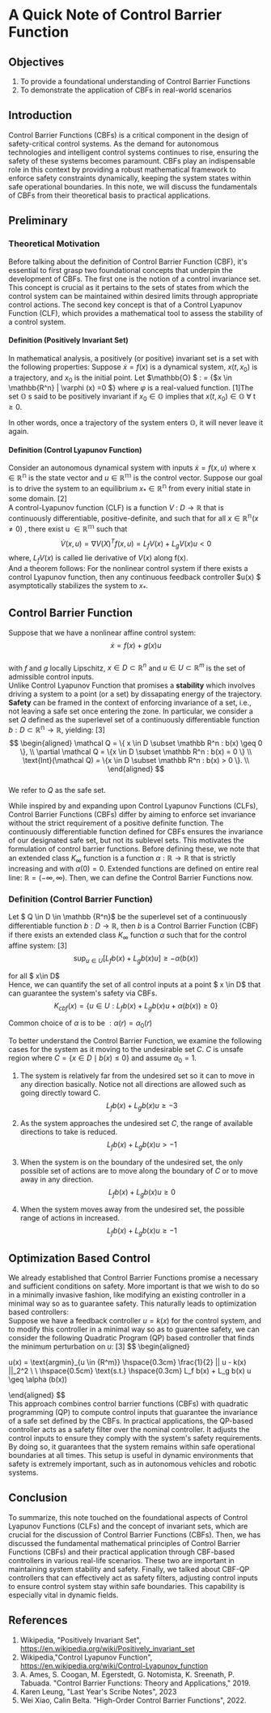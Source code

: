 # A Quick Note of Control Barrier Function 
## Objectives
1. To provide a foundational understanding of Control Barrier Functions
2. To demonstrate the application of CBFs in real-world scenarios
## Introduction 
Control Barrier Functions (CBFs) is a critical component in the design of safety-critical control systems. As the demand for autonomous technologies and intelligent control systems continues to rise, ensuring the safety of these systems becomes paramount. CBFs play an indispensable role in this context by providing a robust mathematical framework to enforce safety constraints dynamically, keeping the system states within safe operational boundaries. In this note, we will discuss the fundamentals of CBFs from their theoretical basis to practical applications.  
## Preliminary
### Theoretical Motivation
Before talking about the definition of Control Barrier Function (CBF), it's essential to first grasp two foundational concepts that underpin the development of CBFs. The first one is the notion of a control invariance set. This concept is crucial as it pertains to the sets of states from which the control system can be maintained within desired limits through appropriate control actions. The second key concept is that of a Control Lyapunov Function (CLF), which provides a mathematical tool to assess the stability of a control system. 

#### Definition (Positively Invariant Set)
In mathematical analysis, a positively (or positive) invariant set is a set with the following properties: 
Suppose $\dot{x} = f(x)$ is a dynamical system, $x (t, x_0)$ is a trajectory, and $x_0$ is the initial point. Let $\mathbb{O} $ : = {$x \in \mathbb{R^n} |  \varphi (x) =0 $} where $\varphi$ is a real-valued function. [1]The set $\mathbb{O}$ s said to be positively invariant if $x_0 \in \mathbb{O}$ implies that $x(t, x_0) \in \mathbb{O}$ $\forall$ t $\geq 0$.   

In other words, once a trajectory of the system enters $\mathbb{O}$, it will never leave it again.

#### Definition (Control Lyapunov Function)
Consider an autonomous dynamical system with inputs $\dot{x} = f(x, u)$ where x $\in \mathbb{R^n}$ is the state vector and  $u \in \mathbb{R^m}$ is the control vector. Suppose our goal is to drive the system to an equilibrium $x_* \in \mathbb{R^n}$ from every initial state in some domain. [2]  
A control-Lyapunov function (CLF) is a function $V$ : $D \longrightarrow \mathbb{R}$ that is continuously differentiable, positive-definite, and such that for all $x \in \mathbb{R^n} (x \neq 0)$ , there exist u $\in \mathbb{R^m}$ such that   
$$\dot{V}(x,u)  = \nabla V(X)^T f(x, u) = L_f V(x) + L_g V(x) u< 0 $$
where, $L_f V(x)$ is called lie derivative of $V(x)$ along f(x).   
And a theorem follows: For the nonlinear control system if there exists a control Lyapunov function, then any continuous feedback controller $u(x) $ asymptotically stabilizes the system to $x_*$. 


## Control Barrier Function 
Suppose that we have a nonlinear affine control system: 
$$\dot{x} = f(x) + g(x) u $$   
with $f$ and $g$ locally Lipschitz, $x \in D \subset \mathbb R^n$ and $u \in U \subset \mathbb R^m$ is the set of admissible control inputs.   
Unlike Control Lyapunov Function that promises a **stability** which involves driving a system to a point (or a set) by dissapating energy of the trajectory. **Safety** can be framed in the context of enforcing invariance of a set, i.e., not leaving a safe set once entering the zone. In particular, we consider a set ${Q}$ defined as the superlevel set of a continuously differentiable function $b: {D} \subset \mathbb{R^n} \longrightarrow \mathbb{R}$, yielding: [3]
$$
\begin{aligned}
\mathcal Q = \{ x \in D \subset \mathbb R^n : b(x) \geq 0 \}, \\
\partial \mathcal Q = \{x \in D \subset \mathbb R^n : b(x) = 0 \} \\
\text{Int}(\mathcal Q) = \{x \in D \subset \mathbb R^n : b(x) > 0 \}. \\
\end{aligned}
$$  
We refer to ${Q}$ as the safe set.   

While inspired by and expanding upon Control Lyapunov Functions (CLFs), Control Barrier Functions (CBFs) differ by aiming to enforce set invariance without the strict requirement of a positive definite function. The continuously differentiable function defined for CBFs ensures the invariance of our designated safe set, but not its sublevel sets.
This motivates the formulation of control barrier functions. Before defining these, we note that an extended class ${K_\infty}$ function is a function $\alpha : \mathbb{R} \longrightarrow \mathbb{R}$ that is strictly increasing and with $\alpha(0) =0$. Extended functions are defined on entire real line: $\mathbb R = (-\infty, \infty)$. Then, we can define the Control Barrier Functions now.   
### Definition (Control Barrier Function)
Let $ Q \in D \in \mathbb {R^n}$ be the superlevel set of a continuously differentiable function $b : D \longrightarrow \mathbb {R}$, then $b$ is a Control Barrier Function (CBF) if there exists an extended class $K_{\infty}$ function $\alpha$ such that for the control affine system: [3]
$$\text{sup}_{u\in U} [L_f b(x) + L_g b(x) u] \geq - \alpha (b(x)) $$ 

for all $ x\in D$  
Hence, we can quantify the set of all control inputs at a point $ x \in D$ that can guarantee the system's safety via CBFs. 
$$K_{cbf}(x) = \{u \in U : L_f b(x) + L_g b(x) u + \alpha (b(x)) \geq 0 \}$$  

Common choice of $\alpha$ is to be $: \alpha(r) = \alpha_0(r)$

To better understand the Control Barrier Function, we examine the following cases for the system as it moving to the undesirable set ${C}$. ${C}$ is unsafe region where $C = \{x \in D \mid b(x) \leq 0 \}$ and assume $\alpha_0 =1$. 

1. The system is relatively far from the undesired set so it can to move in any direction basically. Notice not all directions are allowed such as going directly toward C. 
$$ L_f b(x) + L_g b(x) u   \geq - 3 $$

2. As the system approaches the undesired set ${C}$, the range of available directions to take is reduced. 
$$ L_f b(x) + L_g b(x) u   > - 1 $$

3. When the system is on the boundary of the undesired set, the only possible set of actions are to move along the boundary of ${C}$ or to move away in any direction.
$$ L_f b(x) + L_g b(x) u   \geq 0 $$

4. When the system moves away from the undesired set, the possible range of actions in increased. 
$$ L_f b(x) + L_g b(x) u   \geq -1 $$


## Optimization Based Control 
We already established that Control Barrier Functions promise a necessary and sufficient conditions on safety. More important is that we wish to do so in a minimally invasive fashion, like modifying an existing controller in a minimal way so as to guarantee safety. This naturally leads to optimization based controllers:   
Suppose we have a feedback controller $u = k(x)$ for the control system, and to modify this controller in a minimal way so as to guarentee safety, we can consider the following Quadratic Program (QP) based controller that finds the minimum perturbation on $u$: [3]
$$
\begin{aligned}

u(x) = \text{argmin}_{u \in {R^m}} \hspace{0.3cm} \frac{1}{2} || u - k(x) ||_2^2 \\
\\
\hspace{0.5cm} \text{s.t.} \hspace{0.3cm} L_f b(x) + L_g b(x)
 u \geq \alpha (b(x)) 

\end{aligned}
$$  
This approach combines control barrier functions (CBFs) with quadratic programming (QP) to compute control inputs that guarantee the invariance of a safe set defined by the CBFs. In practical applications, the QP-based controller acts as a safety filter over the nominal controller. It adjusts the control inputs to ensure they comply with the system's safety requirements. By doing so, it guarantees that the system remains within safe operational boundaries at all times. This setup is useful in dynamic environments that safety is extremely important, such as in autonomous vehicles and robotic systems. 


## Conclusion 
To summarize, this note touched on the foundational aspects of Control Lyapunov Functions (CLFs) and the concept of invariant sets, which are crucial for the discussion of Control Barrier Functions (CBFs). Then, we has discussed the fundamental mathematical principles of Control Barrier Functions (CBFs) and their practical application through CBF-based controllers in various real-life scenarios. These two are important in maintaining system stability and safety. Finally, we talked about CBF-QP controllers that can effectively act as safety filters, adjusting control inputs to ensure control system stay within safe boundaries. This capability is especially vital in dynamic fields. 

## References 
1. Wikipedia, "Positively Invariant Set", https://en.wikipedia.org/wiki/Positively_invariant_set
2. Wikipedia,"Control Lyapunov Function", https://en.wikipedia.org/wiki/Control-Lyapunov_function
3. A. Ames, S. Coogan, M. Egerstedt, G. Notomista, K. Sreenath, P. Tabuada. "Control Barrier Functions: Theory and Applications," 2019.
4. Karen Leung, "Last Year's Scribe Notes", 2023
5. Wei Xiao, Calin Belta. "High-Order Control Barrier Functions", 2022. 
